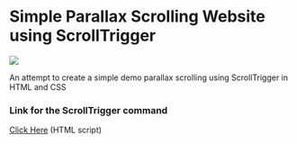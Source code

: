 # Simple Parallax Scrolling Website using ScrollTrigger


![](https://user-images.githubusercontent.com/94695669/225736430-a6c1e97f-3fad-43da-9992-71de902363cc.gif)


An attempt to create a simple demo parallax scrolling using ScrollTrigger in HTML and CSS


### Link for the ScrollTrigger command

[Click Here](http://bitly.ws/BHYJ) (HTML script)
